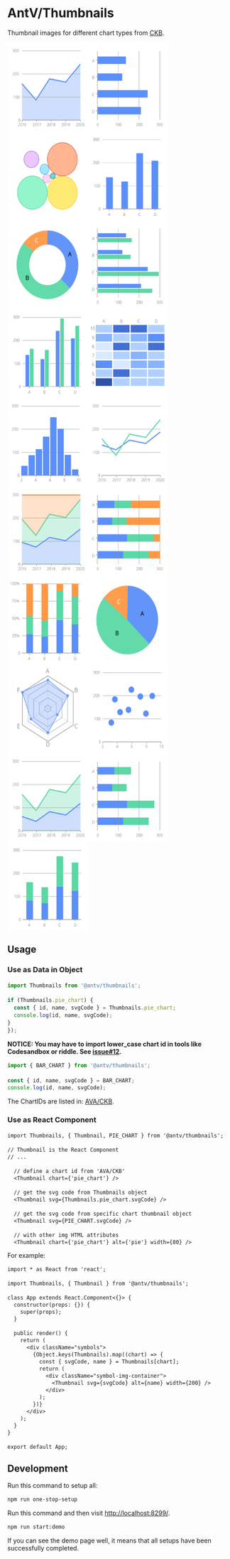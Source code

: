 # AntV/Thumbnails

Thumbnail images for different chart types from [CKB](https://github.com/antvis/AVA/tree/master/packages/knowledge).

<!-- THE PREVIEW PARTS BELOW ARE GENERATED BY SCRIPTS. DON'T TOUCH! -->
<!-- PREVIEW START -->

<div style="display: flex; flex-flow: row wrap;">
  <img src="https://github.com/antvis/thumbnails/blob/master/svgs/area_chart.svg" width="180" height="200">
  <img src="https://github.com/antvis/thumbnails/blob/master/svgs/bar_chart.svg" width="180" height="200">
  <img src="https://github.com/antvis/thumbnails/blob/master/svgs/bubble_chart.svg" width="180" height="200">
  <img src="https://github.com/antvis/thumbnails/blob/master/svgs/column_chart.svg" width="180" height="200">
  <img src="https://github.com/antvis/thumbnails/blob/master/svgs/donut_chart.svg" width="180" height="200">
  <img src="https://github.com/antvis/thumbnails/blob/master/svgs/grouped_bar_chart.svg" width="180" height="200">
  <img src="https://github.com/antvis/thumbnails/blob/master/svgs/grouped_column_chart.svg" width="180" height="200">
  <img src="https://github.com/antvis/thumbnails/blob/master/svgs/heatmap.svg" width="180" height="200">
  <img src="https://github.com/antvis/thumbnails/blob/master/svgs/histogram.svg" width="180" height="200">
  <img src="https://github.com/antvis/thumbnails/blob/master/svgs/line_chart.svg" width="180" height="200">
  <img src="https://github.com/antvis/thumbnails/blob/master/svgs/percent_stacked_area_chart.svg" width="180" height="200">
  <img src="https://github.com/antvis/thumbnails/blob/master/svgs/percent_stacked_bar_chart.svg" width="180" height="200">
  <img src="https://github.com/antvis/thumbnails/blob/master/svgs/percent_stacked_column_chart.svg" width="180" height="200">
  <img src="https://github.com/antvis/thumbnails/blob/master/svgs/pie_chart.svg" width="180" height="200">
  <img src="https://github.com/antvis/thumbnails/blob/master/svgs/radar_chart.svg" width="180" height="200">
  <img src="https://github.com/antvis/thumbnails/blob/master/svgs/scatter_plot.svg" width="180" height="200">
  <img src="https://github.com/antvis/thumbnails/blob/master/svgs/stacked_area_chart.svg" width="180" height="200">
  <img src="https://github.com/antvis/thumbnails/blob/master/svgs/stacked_bar_chart.svg" width="180" height="200">
  <img src="https://github.com/antvis/thumbnails/blob/master/svgs/stacked_column_chart.svg" width="180" height="200">
</div>

<!-- PREVIEW END -->

## Usage

### Use as Data in Object

```ts
import Thumbnails from '@antv/thumbnails';

if (Thumbnails.pie_chart) {
  const { id, name, svgCode } = Thumbnails.pie_chart;
  console.log(id, name, svgCode);
}
});
```

**NOTICE: You may have to import lower_case chart id in tools like Codesandbox or riddle. See [issue#12](https://github.com/antvis/thumbnails/issues/12).**

```ts
import { BAR_CHART } from '@antv/thumbnails';

const { id, name, svgCode } = BAR_CHART;
console.log(id, name, svgCode);
```

The ChartIDs are listed in: [AVA/CKB](https://github.com/antvis/AVA/blob/master/packages/knowledge/src/chartID.ts).

### Use as React Component

```tsx
import Thumbnails, { Thumbnail, PIE_CHART } from '@antv/thumbnails';

// Thumbnail is the React Component
// ...

  // define a chart id from 'AVA/CKB'
  <Thumbnail chart={'pie_chart'} />

  // get the svg code from Thumbnails object
  <Thumbnail svg={Thumbnails.pie_chart.svgCode} />

  // get the svg code from specific chart thumbnail object
  <Thumbnail svg={PIE_CHART.svgCode} />

  // with other img HTML attributes
  <Thumbnail chart={'pie_chart'} alt={'pie'} width={80} />
```

For example:

```tsx
import * as React from 'react';

import Thumbnails, { Thumbnail } from '@antv/thumbnails';

class App extends React.Component<{}> {
  constructor(props: {}) {
    super(props);
  }

  public render() {
    return (
      <div className="symbols">
        {Object.keys(Thumbnails).map((chart) => {
          const { svgCode, name } = Thumbnails[chart];
          return (
            <div className="symbol-img-container">
              <Thumbnail svg={svgCode} alt={name} width={200} />
            </div>
          );
        })}
      </div>
    );
  }
}

export default App;
```

## Development

Run this command to setup all:

```bash
npm run one-stop-setup
```

Run this command and then visit <http://localhost:8299/>.

```bash
npm run start:demo
```

If you can see the demo page well, it means that all setups have been successfully completed.

